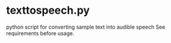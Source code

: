 # texttospeech.py
python script for converting sample text into audible speech
See requirements before usage.
